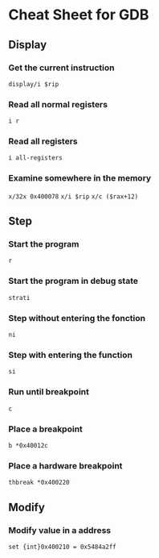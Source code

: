# Cheat Sheet for GDB

## Display 

### Get the current instruction
`display/i $rip`

### Read all normal registers 
`i r`

### Read all registers
`i all-registers`

### Examine somewhere in the memory
`x/32x 0x400078`
`x/i $rip`
`x/c ($rax+12)`

## Step

### Start the program
`r`

### Start the program in debug state
`strati`

### Step without entering the fonction
`ni`

### Step with entering the function
`si`

### Run until breakpoint
`c`

### Place a breakpoint
`b *0x40012c`

### Place a hardware breakpoint
`thbreak *0x400220`

## Modify

### Modify value in a address
`set {int}0x400210 = 0x5484a2ff`
